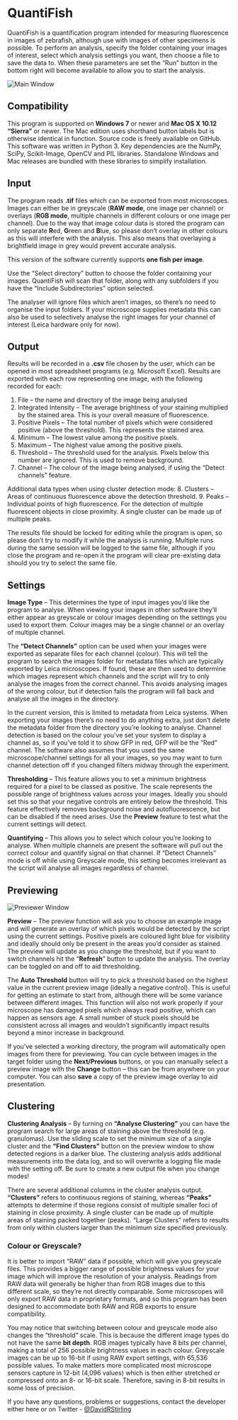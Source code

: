 # QuantiFish

  QuantiFish is a quantification program intended for measuring fluorescence in images of zebrafish, although use with images of other specimens is possible. To perform an analysis, specify the folder containing your images of interest, select which analysis settings you want, then choose a file to save the data to. When these parameters are set the “Run” button in the bottom right will become available to allow you to start the analysis.
  
  ![Main Window](https://i.imgur.com/6tfJ9lY.png "Main Window")
  
##  Compatibility
  This program is supported on **Windows 7** or newer and **Mac OS X 10.12 “Sierra”** or newer. The Mac edition uses shorthand button labels but is otherwise identical in function. Source code is freely available on GitHub. This software was written in Python 3. Key dependencies are the NumPy, SciPy, Scikit-Image, OpenCV and PIL libraries. Standalone Windows and Mac releases are bundled with these libraries to simplify installation.

  

## Input
  The program reads **.tif** files which can be exported from most microscopes. Images can either be in greyscale (**RAW mode**, one image per channel) or overlays (**RGB mode**, multiple channels in different colours or one image per channel). Due to the way that image colour data is stored the program can only separate **R**ed, **G**reen and **B**lue, so please don’t overlay in other colours as this will interfere with the analysis. This also means that overlaying a brightfield image in grey would prevent accurate analysis.
  
  This version of the software currently supports **one fish per image**.

  Use the “Select directory” button to choose the folder containing your images. QuantiFish will scan that folder, along with any subfolders if you have the “Include Subdirectories” option selected.

  The analyser will ignore files which aren’t images, so there’s no need to organise the input folders. If your microscope supplies metadata this can also be used to selectively analyse the right images for your channel of interest (Leica hardware only for now).

## Output
  Results will be recorded in a **.csv** file chosen by the user, which can be opened in most spreadsheet programs (e.g. Microsoft Excel). Results are exported with each row representing one image, with the following recorded for each:
  
1.	File – the name and directory of the image being analysed
2.	Integrated Intensity – The average brightness of your staining multiplied by the stained area. This is your overall measure of fluorescence.
3.	Positive Pixels – The total number of pixels which were considered positive (above the threshold). This represents the stained area.
4.	Minimum – The lowest value among the positive pixels.
5.	Maximum – The highest value among the positive pixels.
6.	Threshold – The threshold used for the analysis. Pixels below this number are ignored. This is used to remove background.
7.	Channel – The colour of the image being analysed, if using the “Detect channels” feature.

Additional data types when using cluster detection mode:
8.  Clusters – Areas of continuous fluorescence above the detection threshold. 
9.  Peaks – Individual points of high fluorescence. For the detection of multiple fluorescent objects in close proximity. A single cluster can be made up of multiple peaks.

  The results file should be locked for editing while the program is open, so please don’t try to modify it while the analysis is running. Multiple runs during the same session will be logged to the same file, although if you close the program and re-open it the program will clear pre-existing data should you try to select the same file.

## Settings
  **Image Type** – This determines the type of input images you’d like the program to analyse.  When viewing your images in other software they’ll either appear as greyscale or colour images depending on the settings you used to export them. Colour images may be a single channel or an overlay of multiple channel.

  The **“Detect Channels”** option can be used when your images were exported as separate files for each channel (colour). This will tell the program to search the images folder for metadata files which are typically exported by Leica microscopes. If found, these are then used to determine which images represent which channels and the script will try to only analyse the images from the correct channel. This avoids analysing images of the wrong colour, but if detection fails the program will fall back and analyse all the images in the directory. 

In the current version, this is limited to metadata from Leica systems. When exporting your images there’s no need to do anything extra, just don’t delete the metadata folder from the directory you’re looking to analyse. Channel detection is based on the colour you’ve set your system to display a channel as, so if you’ve told it to show GFP in red, GFP will be the “Red” channel. The software also assumes that you used the same microscope/channel settings for all your images, so you may want to turn channel detection off if you changed filters midway through the experiment.

**Thresholding** – This feature allows you to set a minimum brightness required for a pixel to be classed as positive. The scale represents the possible range of brightness values across your images. Ideally you should set this so that your negative controls are entirely below the threshold. This feature effectively removes background noise and autofluorescence, but can be disabled if the need arises. Use the **Preview** feature to test what the current settings will detect.

**Quantifying** – This allows you to select which colour you’re looking to analyse. When multiple channels are present the software will pull out the correct colour and quantify signal on that channel. If “Detect Channels” mode is off while using Greyscale mode, this setting becomes irrelevant as the script will analyse all images regardless of channel.

## Previewing

  ![Previewer Window](https://i.imgur.com/uCHgQwA.png "Previewer Window")

**Preview** – The preview function will ask you to choose an example image and will generate an overlay of which pixels would be detected by the script using the current settings. Positive pixels are coloured light blue for visibility and ideally should only be present in the areas you’d consider as stained. The preview will update as you change the threshold, but if you want to switch channels hit the “**Refresh**” button to update the analysis. The overlay can be toggled on and off to aid thresholding.

The **Auto Threshold** button will try to pick a threshold based on the highest value in the current preview image (ideally a negative control). This is useful for getting an estimate to start from, although there will be some variance between different images. This function will also not work properly if your microscope has damaged pixels which always read positive, which can happen as sensors age. A small number of stuck pixels should be consistent across all images and wouldn’t significantly impact results beyond a minor increase in background.

If you’ve selected a working directory, the program will automatically open images from there for previewing. You can cycle between images in the target folder using the **Next/Previous** buttons, or you can manually select a preview image with the **Change** button – this can be from anywhere on your computer. You can also **save** a copy of the preview image overlay to aid presentation.

## Clustering

**Clustering Analysis** – By turning on **“Analyse Clustering”** you can have the program search for large areas of staining above the threshold (e.g. granulomas). Use the sliding scale to set the minimum size of a single cluster and the **“Find Clusters”** button on the preview window to show detected regions in a darker blue. The clustering analysis adds additional measurements into the data log, and so will overwrite a logging file made with the setting off. Be sure to create a new output file when you change modes!

There are several additional columns in the cluster analysis output. **“Clusters”** refers to continuous regions of staining, whereas **“Peaks”** attempts to determine if those regions consist of multiple smaller foci of staining in close proximity. A single cluster can be made up of multiple areas of staining packed together (peaks). “Large Clusters” refers to results from only within clusters larger than the minimum size specified previously.


### Colour or Greyscale?
It is better to import “RAW” data if possible, which will give you greyscale files. This provides a bigger range of possible brightness values for your image which will improve the resolution of your analysis. Readings from RAW data will generally be higher than from RGB images due to this different scale, so they’re not directly comparable. Some microscopes will only export RAW data in proprietary formats, and so this program has been designed to accommodate both RAW and RGB exports to ensure compatibility.

You may notice that switching between colour and greyscale mode also changes the “threshold” scale. This is because the different image types do not have the same **bit depth**. RGB images typically have 8 bits per channel, making a total of 256 possible brightness values in each colour. Greyscale images can be up to 16-bit if using RAW export settings, with 65,536 possible values. To make matters more complicated most microscope sensors capture in 12-bit (4,096 values) which is then either stretched or compressed onto an 8- or 16-bit scale. Therefore, saving in 8-bit results in some loss of precision.

If you have any questions, problems or suggestions, contact the developer either here or on Twitter - [@DavidRStirling](https://www.twitter.com/DavidRStirling)
